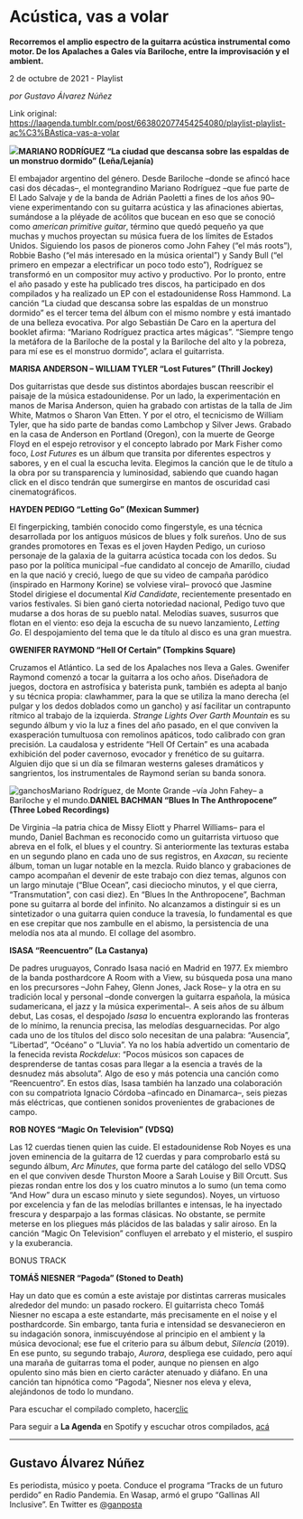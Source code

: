 # Acústica, vas a volar

**Recorremos el amplio espectro de la guitarra acústica instrumental como motor. De los Apalaches a Gales vía Bariloche, entre la improvisación y el ambient.**

2 de octubre de 2021 - Playlist

_por Gustavo Álvarez Núñez_

Link original: https://laagenda.tumblr.com/post/663802077454254080/playlist-playlist-ac%C3%BAstica-vas-a-volar

![](https://64.media.tumblr.com/d0346b45c4912d800345db5e79c1c04b/be933608f08cd0a3-42/s500x750/e18ab61a3df31ba19d830cb921bc78b8486badc6.jpg)**MARIANO RODRÍGUEZ “La ciudad que descansa sobre las espaldas de un monstruo dormido” (Leña/Lejanía)**  

El embajador argentino del género. Desde Bariloche –donde se afincó hace casi dos décadas–, el montegrandino Mariano Rodríguez –que fue parte de El Lado Salvaje y de la banda de Adrián Paoletti a fines de los años 90– viene experimentando con su guitarra acústica y las afinaciones abiertas, sumándose a la pléyade de acólitos que bucean en eso que se conoció como *american primitive guitar*, término que quedó pequeño ya que muchas y muchos proyectan su música fuera de los límites de Estados Unidos. Siguiendo los pasos de pioneros como John Fahey (“el más roots”), Robbie Basho (“el más interesado en la música oriental”) y Sandy Bull (“el primero en empezar a electrificar un poco todo esto”), Rodríguez se transformó en un compositor muy activo y productivo. Por lo pronto, entre el año pasado y este ha publicado tres discos, ha participado en dos compilados y ha realizado un EP con el estadounidense Ross Hammond. La canción “La ciudad que descansa sobre las espaldas de un monstruo dormido” es el tercer tema del álbum con el mismo nombre y está imantado de una belleza evocativa. Por algo Sebastián De Caro en la apertura del booklet afirma: “Mariano Rodríguez practica artes mágicas”. “Siempre tengo la metáfora de la Bariloche de la postal y la Bariloche del alto y la pobreza, para mí ese es el monstruo dormido”, aclara el guitarrista.

**MARISA ANDERSON – WILLIAM TYLER “Lost Futures” (Thrill Jockey)**  

Dos guitarristas que desde sus distintos abordajes buscan reescribir el paisaje de la música estadounidense. Por un lado, la experimentación en manos de Marisa Anderson, quien ha grabado con artistas de la talla de Jim White, Matmos o Sharon Van Etten. Y por el otro, el tecnicismo de William Tyler, que ha sido parte de bandas como Lambchop y Silver Jews. Grabado en la casa de Anderson en Portland (Oregon), con la muerte de George Floyd en el espejo retrovisor y el concepto labrado por Mark Fisher como foco, *Lost Futures* es un álbum que transita por diferentes espectros y sabores, y en el cual la escucha levita. Elegimos la canción que le de título a la obra por su transparencia y luminosidad, sabiendo que cuando hagan click en el disco tendrán que sumergirse en mantos de oscuridad casi cinematográficos.

**HAYDEN PEDIGO “Letting Go” (Mexican Summer)**  

El fingerpicking, también conocido como fingerstyle, es una técnica desarrollada por los antiguos músicos de blues y folk sureños. Uno de sus grandes promotores en Texas es el joven Hayden Pedigo, un curioso personaje de la galaxia de la guitarra acústica tocada con los dedos. Su paso por la política municipal –fue candidato al concejo de Amarillo, ciudad en la que nació y creció, luego de que su video de campaña paródico (inspirado en Harmony Korine) se volviese viral– provocó que Jasmine Stodel dirigiese el documental *Kid Candidate*, recientemente presentado en varios festivales. Si bien ganó cierta notoriedad nacional, Pedigo tuvo que mudarse a dos horas de su pueblo natal. Melodías suaves, susurros que flotan en el viento: eso deja la escucha de su nuevo lanzamiento, *Letting Go*. El despojamiento del tema que le da título al disco es una gran muestra.

**GWENIFER RAYMOND “Hell Of Certain” (Tompkins Square)**  

Cruzamos el Atlántico. La sed de los Apalaches nos lleva a Gales. Gwenifer Raymond comenzó a tocar la guitarra a los ocho años. Diseñadora de juegos, doctora en astrofísica y baterista punk, también es adepta al banjo y su técnica propia: clawhammer, para la que se utiliza la mano derecha (el pulgar y los dedos doblados como un gancho) y así facilitar un contrapunto rítmico al trabajo de la izquierda. *Strange Lights Over Garth Mountain* es su segundo álbum y vio la luz a fines del año pasado, en el que conviven la exasperación tumultuosa con remolinos apáticos, todo calibrado con gran precisión. La caudalosa y estridente “Hell Of Certain” es una acabada exhibición del poder cavernoso, evocador y frenético de su guitarra. Alguien dijo que si un día se filmaran westerns galeses dramáticos y sangrientos, los instrumentales de Raymond serían su banda sonora.

![ganchos](https://64.media.tumblr.com/08f5f20400e5f51ec645af8d47380adf/be933608f08cd0a3-69/s500x750/9faae6bebe3362055c52a429dd7ff3bf9e841a79.jpg)Mariano Rodríguez, de Monte Grande –vía John Fahey– a Bariloche y el mundo.**DANIEL BACHMAN “Blues In The Anthropocene” (Three Lobed Recordings)**  

De Virginia –la patria chica de Missy Eliott y Pharrel Williams– para el mundo, Daniel Bachman es reconocido como un guitarrista virtuoso que abreva en el folk, el blues y el country. Si anteriormente las texturas estaba en un segundo plano en cada uno de sus registros, en *Axacan*, su reciente álbum, toman un lugar notable en la mezcla. Ruido blanco y grabaciones de campo acompañan el devenir de este trabajo con diez temas, algunos con un largo minutaje (“Blue Ocean”, casi dieciocho minutos, y el que cierra, “Transmutation”, con casi diez). En “Blues In the Anthropocene”, Bachman pone su guitarra al borde del infinito. No alcanzamos a distinguir si es un sintetizador o una guitarra quien conduce la travesía, lo fundamental es que en ese crepitar que nos zambulle en el abismo, la persistencia de una melodía nos ata al mundo. El collage del asombro.

**ISASA “Reencuentro” (La Castanya)**  

De padres uruguayos, Conrado Isasa nació en Madrid en 1977. Ex miembro de la banda posthardcore A Room with a View, su búsqueda posa una mano en los precursores –John Fahey, Glenn Jones, Jack Rose– y la otra en su tradición local y personal –donde convergen la guitarra española, la música sudamericana, el jazz y la música experimental–. A seis años de su álbum debut, Las cosas, el despojado *Isasa* lo encuentra explorando las fronteras de lo mínimo, la renuncia precisa, las melodías desguarnecidas. Por algo cada uno de los títulos del disco solo necesitan de una palabra: “Ausencia”, “Libertad”, “Océano” o “Lluvia”. Ya no los había advertido un comentario de la fenecida revista *Rockdelux*: “Pocos músicos son capaces de desprenderse de tantas cosas para llegar a la esencia a través de la desnudez más absoluta”. Algo de eso y más potencia una canción como “Reencuentro”. En estos días, Isasa también ha lanzado una colaboración con su compatriota Ignacio Córdoba –afincado en Dinamarca–, seis piezas más eléctricas, que contienen sonidos provenientes de grabaciones de campo.

**ROB NOYES “Magic On Television” (VDSQ)**  

Las 12 cuerdas tienen quien las cuide. El estadounidense Rob Noyes es una joven eminencia de la guitarra de 12 cuerdas y para comprobarlo está su segundo álbum, *Arc Minutes*, que forma parte del catálogo del sello VDSQ en el que conviven desde Thurston Moore a Sarah Louise y Bill Orcutt. Sus piezas rondan entre los dos y los cuatro minutos a lo sumo (un tema como “And How” dura un escaso minuto y siete segundos). Noyes, un virtuoso por excelencia y fan de las melodías brillantes e intensas, le ha inyectado frescura y desparpajo a las formas clásicas. No obstante, se permite meterse en los pliegues más plácidos de las baladas y salir airoso. En la canción “Magic On Television” confluyen el arrebato y el misterio, el suspiro y la exuberancia.

BONUS TRACK

**TOMÁŠ NIESNER “Pagoda” (Stoned to Death)**  

Hay un dato que es común a este avistaje por distintas carreras musicales alrededor del mundo: un pasado rockero. El guitarrista checo Tomáš Niesner no escapa a este estandarte, más precisamente en el noise y el posthardcorde. Sin embargo, tanta furia e intensidad se desvanecieron en su indagación sonora, inmiscuyéndose al principio en el ambient y la música devocional; ese fue el criterio para su álbum debut, *Silencia* (2019). En ese punto, su segundo trabajo, *Aurora*, despliega ese cuidado, pero aquí una maraña de guitarras toma el poder, aunque no piensen en algo opulento sino más bien en cierto carácter atenuado y diáfano. En una canción tan hipnótica como “Pagoda”, Niesner nos eleva y eleva, alejándonos de todo lo mundano.

Para escuchar el compilado completo, hacer[clic](https://t.umblr.com/redirect?z=https%3A%2F%2Fopen.spotify.com%2Fembed%2Fplaylist%2F5r79jxRGxhKKJrXaVHJOh4&t=MWI5ZTc0NTQzM2RmODViNWY3NzhlZjg1MTFlYTgzZmZjYzkzOTNlZCxiZVVNVVFrNQ%3D%3D&b=t%3AXDz46txpppLgDp7rJlWQpw&p=https%3A%2F%2Flaagenda.tumblr.com%2Fpost%2F663802077454254080%2Fplaylist-playlist-ac%25C3%25BAstica-vas-a-volar&m=1&ts=1705436587)

Para seguir a **La Agenda** en Spotify y escuchar otros compilados, [acá](https://t.umblr.com/redirect?z=https%3A%2F%2Fopen.spotify.com%2Fuser%2Fsw7jovcft51wn1tjheb4njibk&t=MGQ5NzcyNzAxNzVkZWFiMzZmYjNmNTIyZmUyNDYyNzhlYjk5MGUzZCxiZVVNVVFrNQ%3D%3D&b=t%3AXDz46txpppLgDp7rJlWQpw&p=https%3A%2F%2Flaagenda.tumblr.com%2Fpost%2F663802077454254080%2Fplaylist-playlist-ac%25C3%25BAstica-vas-a-volar&m=1&ts=1705436587)

  




---

 Gustavo Álvarez Núñez
----------------------

Es periodista, músico y poeta. Conduce el programa “Tracks de un futuro perdido” en Radio Pandemia. En Wasap, armó el grupo “Gallinas All Inclusive”. En Twitter es [@ganposta](https://twitter.com/ganposta?lang=es)

